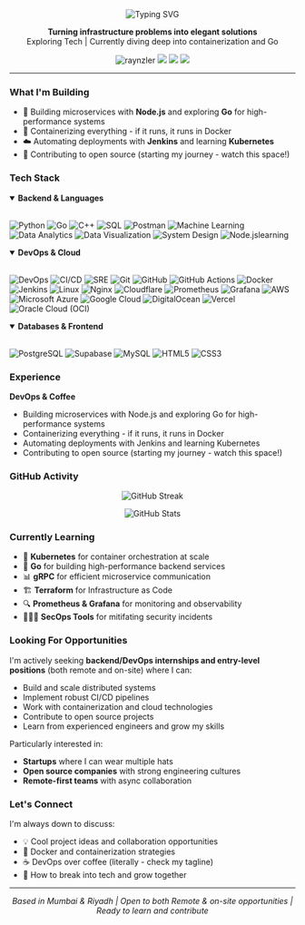 <div align="center">
  <img src="https://readme-typing-svg.demolab.com?font=Fira+Code&pause=1000&color=2E9EFF&center=true&vCenter=true&width=435&lines=Hamza+Shaikh;Backend+Developer+%2F+DevOps+Engineer;Building+scalable+systems" alt="Typing SVG" />
</div>

<p align="center">
  <strong>Turning infrastructure problems into elegant solutions</strong><br>
  Exploring Tech | Currently diving deep into containerization and Go
</p>

<p align="center">
  <img src="https://komarev.com/ghpvc/?username=raynzler&label=Profile%20views&color=0e75b6&style=flat" alt="raynzler" />
  <a href="mailto:er.hamzashaikh@gmail.com"><img src="https://img.shields.io/badge/Email-Contact%20Me-red?style=flat&logo=gmail"></a>
  <a href="https://twitter.com/shamza31"><img src="https://img.shields.io/badge/Twitter-%40shamza31-blue?style=flat&logo=twitter"></a>
  <a href="https://www.linkedin.com/in/hamza-shaikh-960608220/"><img src="https://img.shields.io/badge/LinkedIn-Connect-blue?style=flat&logo=linkedin"></a>
</p>

---

### What I'm Building

- 🔨 Building microservices with **Node.js** and exploring **Go** for high-performance systems
- 🐳 Containerizing everything - if it runs, it runs in Docker
- ☁️ Automating deployments with **Jenkins** and learning **Kubernetes**
- 🌱 Contributing to open source (starting my journey - watch this space!)

### Tech Stack

<details open>
  <summary><b>Backend & Languages</b></summary>
  <br>

  ![Python](https://img.shields.io/badge/Python-3776AB?style=for-the-badge&logo=python&logoColor=white)
  ![Go](https://img.shields.io/badge/Go-00ADD8?style=for-the-badge&logo=go&logoColor=white)
  ![C++](https://img.shields.io/badge/C++-00599C?style=for-the-badge&logo=c%2B%2B&logoColor=white)
  ![SQL](https://img.shields.io/badge/SQL-025E8C?style=for-the-badge&logo=postgresql&logoColor=white)
  ![Postman](https://img.shields.io/badge/Postman-FF6C37?style=for-the-badge&logo=postman&logoColor=white)
  ![Machine Learning](https://img.shields.io/badge/Machine%20Learning-2D6CDF?style=for-the-badge)
  ![Data Analytics](https://img.shields.io/badge/Data%20Analytics-1F8A70?style=for-the-badge)
  ![Data Visualization](https://img.shields.io/badge/Data%20Visualization-F39C12?style=for-the-badge)
  ![System Design](https://img.shields.io/badge/System%20Design-8A2BE2?style=for-the-badge)
  ![Node.js](https://img.shields.io/badge/Node.js-339933?style=for-the-badge&logo=node.js&logoColor=white)learning
</details>

<details open>
  <summary><b>DevOps & Cloud</b></summary>
  <br>

  ![DevOps](https://img.shields.io/badge/DevOps-0A66C2?style=for-the-badge)
  ![CI/CD](https://img.shields.io/badge/CI%2FCD-FF6F00?style=for-the-badge)
  ![SRE](https://img.shields.io/badge/SRE-4B5563?style=for-the-badge)
  ![Git](https://img.shields.io/badge/Git-F05032?style=for-the-badge&logo=git&logoColor=white)
  ![GitHub](https://img.shields.io/badge/GitHub-181717?style=for-the-badge&logo=github&logoColor=white)
  ![GitHub Actions](https://img.shields.io/badge/GitHub%20Actions-2088FF?style=for-the-badge&logo=githubactions&logoColor=white)
  ![Docker](https://img.shields.io/badge/Docker-2496ED?style=for-the-badge&logo=docker&logoColor=white)
  ![Jenkins](https://img.shields.io/badge/Jenkins-D24939?style=for-the-badge&logo=jenkins&logoColor=white)
  ![Linux](https://img.shields.io/badge/Linux-FCC624?style=for-the-badge&logo=linux&logoColor=000)
  ![Nginx](https://img.shields.io/badge/Nginx-009639?style=for-the-badge&logo=nginx&logoColor=white)
  ![Cloudflare](https://img.shields.io/badge/Cloudflare-F38020?style=for-the-badge&logo=cloudflare&logoColor=white)
  ![Prometheus](https://img.shields.io/badge/Prometheus-E6522C?style=for-the-badge&logo=prometheus&logoColor=white)
  ![Grafana](https://img.shields.io/badge/Grafana-F46800?style=for-the-badge&logo=grafana&logoColor=white)
  ![AWS](https://img.shields.io/badge/AWS-232F3E?style=for-the-badge&logo=amazon-aws&logoColor=white)
  ![Microsoft Azure](https://img.shields.io/badge/Microsoft%20Azure-0078D4?style=for-the-badge&logo=microsoftazure&logoColor=white)
  ![Google Cloud](https://img.shields.io/badge/Google%20Cloud-4285F4?style=for-the-badge&logo=googlecloud&logoColor=white)
  ![DigitalOcean](https://img.shields.io/badge/DigitalOcean-0080FF?style=for-the-badge&logo=digitalocean&logoColor=white)
  ![Vercel](https://img.shields.io/badge/Vercel-000000?style=for-the-badge&logo=vercel&logoColor=white)
  ![Oracle Cloud (OCI)](https://img.shields.io/badge/Oracle%20Cloud%20(OCI)-F80000?style=for-the-badge&logo=oracle&logoColor=white)
</details>

<details open>
  <summary><b>Databases & Frontend</b></summary>
  <br>

  ![PostgreSQL](https://img.shields.io/badge/PostgreSQL-4169E1?style=for-the-badge&logo=postgresql&logoColor=white)
  ![Supabase](https://img.shields.io/badge/Supabase-3ECF8E?style=for-the-badge&logo=supabase&logoColor=white)
  ![MySQL](https://img.shields.io/badge/MySQL-4479A1?style=for-the-badge&logo=mysql&logoColor=white)
  ![HTML5](https://img.shields.io/badge/HTML5-E34F26?style=for-the-badge&logo=html5&logoColor=white)
  ![CSS3](https://img.shields.io/badge/CSS3-1572B6?style=for-the-badge&logo=css3&logoColor=white)
</details>

### Experience

**DevOps & Coffee**
- Building microservices with Node.js and exploring Go for high-performance systems
- Containerizing everything - if it runs, it runs in Docker
- Automating deployments with Jenkins and learning Kubernetes
- Contributing to open source (starting my journey - watch this space!)

### GitHub Activity

<p align="center">
  <img src="https://github-readme-streak-stats.herokuapp.com/?user=raynzler&theme=tokyonight&hide_border=true" alt="GitHub Streak" />
</p>

<p align="center">
  <img src="https://github-readme-stats.vercel.app/api?username=raynzler&show_icons=true&theme=tokyonight&hide_border=true" alt="GitHub Stats" />
</p>

### Currently Learning

- 🎯 **Kubernetes** for container orchestration at scale
- 🔧 **Go** for building high-performance backend services  
- 📊 **gRPC** for efficient microservice communication
- 🏗️ **Terraform** for Infrastructure as Code
- 🔍 **Prometheus & Grafana** for monitoring and observability
- 🧑🏼‍💻 **SecOps Tools** for mitifating security incidents

### Looking For Opportunities

I'm actively seeking **backend/DevOps internships and entry-level positions** (both remote and on-site) where I can:
- Build and scale distributed systems
- Implement robust CI/CD pipelines
- Work with containerization and cloud technologies
- Contribute to open source projects
- Learn from experienced engineers and grow my skills

Particularly interested in:
- **Startups** where I can wear multiple hats
- **Open source companies** with strong engineering cultures
- **Remote-first teams** with async collaboration

### Let's Connect

I'm always down to discuss:
- 💡 Cool project ideas and collaboration opportunities
- 🐳 Docker and containerization strategies
- ☕ DevOps over coffee (literally - check my tagline)
- 🚀 How to break into tech and grow together

---

<p align="center">
  <i>Based in Mumbai & Riyadh | Open to both Remote & on-site opportunities | Ready to learn and contribute</i>
</p>
